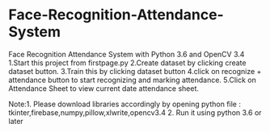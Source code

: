 # Face-Recognition-Attendance-System
Face Recognition Attendance System with Python 3.6 and OpenCV 3.4
1.Start this project from firstpage.py
2.Create dataset by clicking create dataset button.
3.Train this by clicking dataset button
4.click on recognize + attendance button to start recognizing and marking attendance.
5.Click on Attendance Sheet to view current date attendance sheet.

Note:1. Please download libraries accordingly by opening python file : 
          tkinter,firebase,numpy,pillow,xlwrite,opencv3.4
     2. Run it using python 3.6 or later
